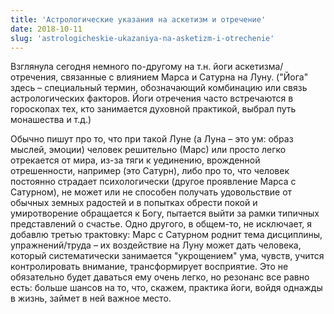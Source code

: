 ```yaml
---
title: 'Астрологические указания на аскетизм и отречение'
date: 2018-10-11
slug: 'astrologicheskie-ukazaniya-na-asketizm-i-otrechenie'
---
```


Взглянула сегодня немного по-другому на т.н. йоги аскетизма/отречения, связанные с влиянием Марса и Сатурна на Луну. ("Йога" здесь – специальный термин, обозначающий комбинацию или связь астрологических факторов. Йоги отречения часто встречаются в гороскопах тех, кто занимается духовной практикой, выбрал путь монашества и т.д.) 

<!-- more -->

Обычно пишут про то, что при такой Луне (а Луна – это ум: образ мыслей, эмоции) человек решительно (Марс) или просто легко отрекается от мира, из-за тяги к уединению, врожденной отрешенности, например (это Сатурн), либо про то, что человек постоянно страдает психологически (другое проявление Марса с Сатурном), не может или не способен получать удовольствие от обычных земных радостей и в попытках обрести покой и умиротворение обращается к Богу, пытается выйти за рамки типичных представлений о счастье. Одно другого, в общем-то, не исключает, я добавлю третью трактовку: Марс с Сатурном роднит тема дисциплины, упражнений/труда – их воздействие на Луну может дать человека, который систематически занимается "укрощением" ума, чувств, учится контролировать внимание, трансформирует восприятие. Это не обязательно будет даваться ему очень легко, но резонанс все равно есть: больше шансов на то, что, скажем, практика йоги, войдя однажды в жизнь, займет в ней важное место.
